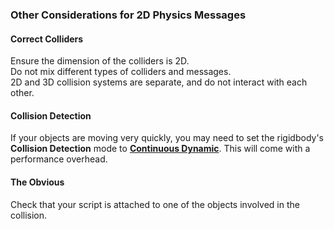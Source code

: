 ### Other Considerations for 2D Physics Messages
#### Correct Colliders
Ensure the dimension of the colliders is 2D.  
Do not mix different types of colliders and messages.  
2D and 3D collision systems are separate, and do not interact with each other.
#### Collision Detection
If your objects are moving very quickly, you may need to set the rigidbody's **Collision Detection** mode to [**Continuous Dynamic**](https://docs.unity3d.com/Manual/ContinuousCollisionDetection.html). This will come with a performance overhead.
#### The Obvious
Check that your script is attached to one of the objects involved in the collision.